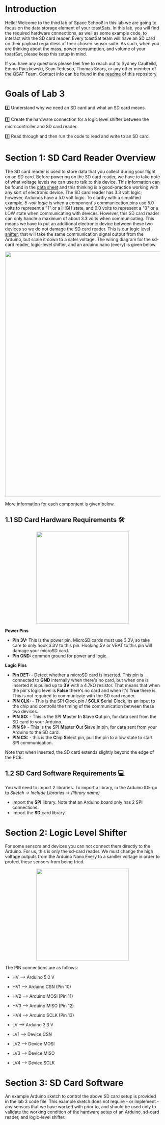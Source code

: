 # Introduction 
Hello! Welcome to the third lab of Space School! In this lab we are going to focus on the data storage element of your toastSats. In this lab, you will find the required hardware connections, as well as some example code, to interact with the SD card reader. Every toastSat team will have an SD card on their payload regardless of their chosen sensor suite. As such, when you are thinking about the mass, power consumption, and volume of your toastSat, please keep this setup in mind. 

If you have any questions please feel free to reach out to Sydney Caulfeild, Emma Paczkowski, Sean Tedesco, Thomas Sears, or any other member of the QSAT Team. Contact info can be found in the [readme](https://github.com/queens-satellite-team/Space-School) of this repository. 

# Goals of Lab 3 
1️⃣ Understand why we need an SD card and what an SD card means. 

2️⃣ Create the hardware connection for a logic level shifter between the microcontroller and SD card reader.

3️⃣ Read through and then run the code to read and write to an SD card.

# Section 1: SD Card Reader Overview 
The SD card reader is used to store data that you collect during your flight on an SD card. Before powering on the SD card reader, we have to take note of what voltage levels we can use to talk to this device. This information can be found in the [data sheet](https://cdn-learn.adafruit.com/downloads/pdf/adafruit-microsd-spi-sdio.pdf) and this thinking is a good-practice working with any sort of electronic device. The SD card reader has 3.3 volt logic; however, Arduinos have a 5.0 volt logic. To clarifiy with a simplified example, _5-volt logic_ is when a component's communication pins use 5.0 volts to represent a "1" or a HIGH state, and 0.0 volts to represent a "0" or a LOW state when communicating with devices. However, this SD card reader can only handle a maximum of about 3.3 volts when communicating. This means we have to put an additional electronic device between these two devices so we do not damage the SD card reader. This is our [logic level shifter](https://www.sparkfun.com/products/12009), that will take the same communication signal output from the Arduino, but scale it down to a safer voltage. The wiring diagram for the sd-card reader, logic-level shifter, and an arduino nano (every) is given below. 

<p align="center">
	<image src="https://user-images.githubusercontent.com/48306876/162848601-cb52a35e-b6de-4f0a-89ba-3a23b0a15c55.png" width="900" height="800">
</p>

More information for each compontent is given below. 

## 1.1 SD Card Hardware Requirements 🛠️
<p align="center">
<image src="https://user-images.githubusercontent.com/48306876/140852743-43d21b8d-5aba-481d-93c1-825ad041c40c.png" width="300" height="300">
</p>

**Power Pins**
    
- **Pin 3V:** This is the power pin. MicroSD cards must use 3.3V, so take care to only hook 3.3V to this pin. Hooking 5V or VBAT to this pin will damage your microSD card.
- **Pin GND:** common ground for power and logic.
	
**Logic Pins**
	
- **Pin DET:** - Detect whether a microSD card is inserted. This pin is connected to **GND** internally when there's no card, but when one is inserted it is pulled up to **3V** with a 4.7kΩ resistor. That means that when the pin's logic level is **False** there's no card and when it's **True** there is. This is not required to communicate with the SD card reader.
- **PIN CLK:** - This is the SPI **C**lock pin / **SCLK** **S**erial **C**lock, its an input to the chip and controlls the timing of the communication between these two devices.
- **PIN SO:** - This is the SPI **M**aster **I**n **S**lave **O**ut pin, for data sent from the SD card to your Arduino. 
- **PIN SI:** - This is the SPI **M**aster **O**ut **S**lave **I**n pin, for data sent from your Arduino to the SD card.
- **PIN CS:** - this is the **C**hip **S**elect pin, pull the pin to a low state to start SPI communication.

Note that when inserted, the SD card extends slightly beyond the edge of the PCB. 

## 1.2 SD Card Software Requirements 💻
You will need to import 2 libraries. To import a library, in the Arduino IDE go to *Sketch -> Include Libraries -> (library name)*

- Import the **SPI** library. Note that an Arduino board only has 2 SPI connections.
- Import the **SD** card library.

# Section 2: Logic Level Shifter 

For some sensors and devices you can not connect them directly to the Arduino. For us, this is only the sd-card reader. We must change the high voltage outputs from the Arduino Nano Every to a samller voltage in order to protect these sensors from being fried.

<p align="center">
<image src="https://user-images.githubusercontent.com/48306876/140852633-a25e0dec-651b-4dfb-b579-adb0ea23dae9.png" width="300" height="300">
</p>

The PIN connections are as follows:
	
- HV  --> Arduino 5.0 V
- HV1 --> Arduino CSN  (Pin 10) 
- HV2 --> Arduino MOSI (Pin 11)
- HV3 --> Arduino MISO (Pin 12)
- HV4 --> Arduino SCLK (Pin 13)

- LV  --> Arduino 3.3 V
- LV1 --> Device CSN  
- LV2 --> Device MOSI 
- LV3 --> Device MISO
- LV4 --> Device SCLK

# Section 3: SD Card Software 
An example Arduino sketch to control the above SD card setup is provided in the lab 3 code file. This example sketch does not require - or implement - any sensors that we have worked with prior to, and should be used only to validate the working condition of the hardware setup of an Arduino, sd-card reader, and logic-level shifter.
